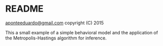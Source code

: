 # README

aponteeduardo@gmail.com
copyright (C) 2015

This a small example of a simple behavioral model and the application of 
the Metropolis-Hastings algorithm for inference.


